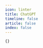 ```yaml
---
icon: linter
title: ChatGPT
timeline: false
article: false
index: false
---
```


```component Catalog
{}
```
